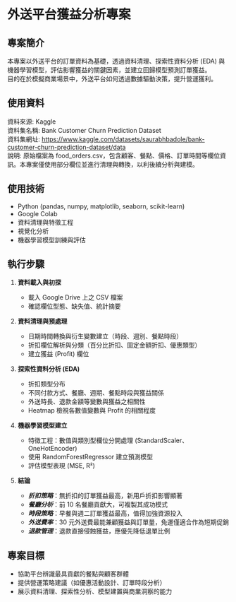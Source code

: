 # 外送平台獲益分析專案  
  
## 專案簡介  
本專案以外送平台的訂單資料為基礎，透過資料清理、探索性資料分析 (EDA) 與機器學習模型，評估影響獲益的關鍵因素，並建立回歸模型預測訂單獲益。   
目的在於模擬商業場景中，外送平台如何透過數據驅動決策，提升營運獲利。  

  
## 使用資料  
資料來源: Kaggle  
資料集名稱: Bank Customer Churn Prediction Dataset  
資料集網址: https://www.kaggle.com/datasets/saurabhbadole/bank-customer-churn-prediction-dataset/data  
說明: 原始檔案為 food_orders.csv，包含顧客、餐點、價格、訂單時間等欄位資訊。本專案僅使用部分欄位並進行清理與轉換，以利後續分析與建模。    



  
## 使用技術   
- Python (pandas, numpy, matplotlib, seaborn, scikit-learn)  
- Google Colab  
- 資料清理與特徵工程  
- 視覺化分析  
- 機器學習模型訓練與評估  



           
## 執行步驟  
1. **資料載入與初探**  
   - 載入 Google Drive 上之 CSV 檔案  
   - 確認欄位型態、缺失值、統計摘要   

  
2. **資料清理與預處理**  
   - 日期時間轉換與衍生變數建立（時段、週別、餐點時段） 
   - 折扣欄位解析與分類（百分比折扣、固定金額折扣、優惠類型） 
   - 建立獲益 (Profit) 欄位   
    
3. **探索性資料分析 (EDA)**  
   - 折扣類型分布  
   - 不同付款方式、餐廳、週期、餐點時段與獲益關係  
   - 外送時長、退款金額等變數與獲益之相關性  
   - Heatmap 檢視各數值變數與 Profit 的相關程度    

       
4. **機器學習模型建立**   
   - 特徵工程：數值與類別型欄位分開處理 (StandardScaler、OneHotEncoder)  
   - 使用 RandomForestRegressor 建立預測模型  
   - 評估模型表現 (MSE, R²)    
  
     
5. **結論**    
   - ***折扣策略***：無折扣的訂單獲益最高，新用戶折扣影響顯著    
   - ***餐廳分析***：前 10 名餐廳貢獻大，可複製其成功模式     
   - ***時段策略***：早餐與週二訂單獲益最高，值得加強資源投入     
   - ***外送費率***：30 元外送費最能兼顧獲益與訂單量，免運僅適合作為短期促銷     
   - ***退款管理***：退款直接侵蝕獲益，應優先降低退單比例     
    
     
  

## 專案目標  
- 協助平台辨識最具貢獻的餐點與顧客群體  
- 提供營運策略建議（如優惠活動設計、訂單時段分析）  
- 展示資料清理、探索性分析、模型建置與商業洞察的能力
  
